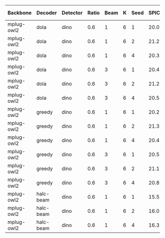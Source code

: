 | Backbone | Decoder | Detector | Ratio | Beam | K | Seed | SPICE | METEOR | CIDEr | CHAIRs | CHAIRi | BLEU | Log CIDEr |  Num of Samples | Max Tokens |
|---------|---------|---------|-----------|-----------|----------|------------|-------|--------|-------|-------|-------|--------|--------|--------|--------|
| mplug-owl2 | dola | dino | 0.6 | 1 | 6 | 1 | 20.0 | 22.4 | 0.1 | 25.2 | 9.3 | 0.153 | 11.02 | 64 | 500 |
| mplug-owl2 | dola | dino | 0.6 | 1 | 6 | 2 | 21.2 | 23.0 | 0.0 | 24.6 | 8.0 | 0.157 | 10.99 | 64 | 500 |
| mplug-owl2 | dola | dino | 0.6 | 1 | 6 | 4 | 20.3 | 22.4 | 0.0 | 24.0 | 8.9 | 0.152 | 10.88 | 64 | 500 |
| mplug-owl2 | dola | dino | 0.6 | 3 | 6 | 1 | 20.4 | 22.9 | 0.0 | 22.4 | 8.4 | 0.156 | 11.47 | 64 | 500 |
| mplug-owl2 | dola | dino | 0.6 | 3 | 6 | 2 | 21.2 | 23.2 | 0.0 | 22.8 | 8.0 | 0.159 | 11.54 | 64 | 500 |
| mplug-owl2 | dola | dino | 0.6 | 3 | 6 | 4 | 20.5 | 22.8 | 0.0 | 20.6 | 7.0 | 0.156 | 11.47 | 64 | 500 |
| mplug-owl2 | greedy | dino | 0.6 | 1 | 6 | 1 | 20.2 | 22.4 | 0.0 | 23.8 | 9.0 | 0.153 | 10.90 | 64 | 500 |
| mplug-owl2 | greedy | dino | 0.6 | 1 | 6 | 2 | 21.3 | 23.0 | 0.0 | 23.4 | 7.7 | 0.157 | 10.92 | 64 | 500 |
| mplug-owl2 | greedy | dino | 0.6 | 1 | 6 | 4 | 20.4 | 22.4 | 0.0 | 22.4 | 8.3 | 0.151 | 10.78 | 64 | 500 |
| mplug-owl2 | greedy | dino | 0.6 | 3 | 6 | 1 | 20.5 | 22.9 | 0.0 | 23.4 | 8.5 | 0.157 | 11.44 | 64 | 500 |
| mplug-owl2 | greedy | dino | 0.6 | 3 | 6 | 2 | 21.1 | 23.1 | 0.0 | 21.2 | 7.4 | 0.159 | 11.51 | 64 | 500 |
| mplug-owl2 | greedy | dino | 0.6 | 3 | 6 | 4 | 20.8 | 22.9 | 0.0 | 20.4 | 7.0 | 0.157 | 11.42 | 64 | 500 |
| mplug-owl2 | halc-beam | dino | 0.6 | 1 | 6 | 1 | 15.5 | 20.6 | 5.3 | 18.8 | 8.0 | 0.161 | 14.09 | 64 | 500 |
| mplug-owl2 | halc-beam | dino | 0.6 | 1 | 6 | 2 | 16.0 | 20.9 | 5.7 | 18.8 | 8.5 | 0.164 | 14.21 | 64 | 500 |
| mplug-owl2 | halc-beam | dino | 0.6 | 1 | 6 | 4 | 16.3 | 20.7 | 6.9 | 14.4 | 7.8 | 0.163 | 14.11 | 64 | 500 |

